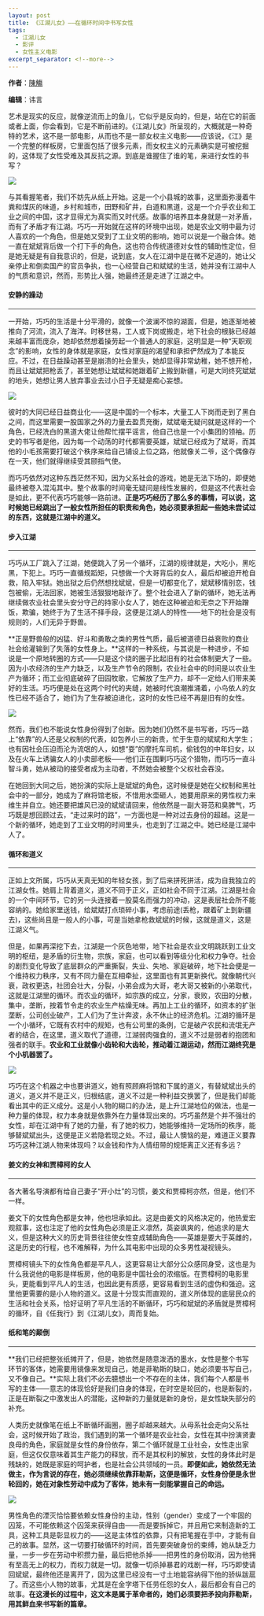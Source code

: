 ```yaml
---
layout: post
title: 《江湖儿女》——在循环时间中书写女性
tags:
  - 江湖儿女
  - 影评
  - 女性主义电影
excerpt_separator: <!--more-->
---
```




**作者**：[陳觴](https://www.zhihu.com/people/chen-shang-83-53)

**编辑**：讳言

<!--more-->

艺术是现实的反应，就像逆流而上的鱼儿，它似乎是反向的，但是，站在它的前面或者上面，你会看到，它是不断前进的。《江湖儿女》所呈现的，大概就是一种奇特的艺术，这不是一部电影，从而也不是一部女权主义电影——应该说，《江》是一个完整的样板房，它里面包括了很多元素，而女权主义的元素确实是可被挖掘的，这体现了女性受难及其反抗之源。到底是谁握住了谁的笔，来进行女性的书写？



![](../images/江湖儿女/IMG_5927.JPG)



与其看握笔者，我们不妨先从纸上开始。这是一个小县城的故事，这里面弥漫着牛粪和煤灰的味道，乡村和城市，田野和矿井，白道和黑道，这是一个介乎农业和工业之间的中国，这才显得尤为真实而又时代感。故事的培养皿本身就是一对矛盾，而有了矛盾才有江湖。巧巧一开始就在这样的环境中出现，她是农业文明中最为讨人喜欢的一个角色，但是她又受到了工业文明的影响，她可以说是一个融合体。她一直在斌斌背后做一个打下手的角色，这也符合传统道德对女性的辅助性定位，但是她无疑是有自我意识的，但是，说到底，女人在江湖中是在微不足道的，她让父亲停止和倒卖国产的官员争执，也一心经营自己和斌斌的生活，她并没有江湖中人的气质和意识，然而，形势比人强，她最终还是走进了江湖之中。



#### 安静的躁动

----



一开始，巧巧的生活是十分平滑的，就像一个波澜不惊的湖面，但是，她逐渐地被推向了河流，流入了海洋。时移世易，工人或下岗或搬走，地下社会的根脉已经越来越丰富而庞杂，她却依然想着操劳起一个普通人的家庭，这明显是一种“天职观念”的影响，女性的身体就是家庭，女性对家庭的渴望和承担俨然成为了本能反应。不过，在日益躁动甚至是崩溃的社会里头，她却显得非常幼稚，她不想开枪，而且让斌斌把枪丢了，甚至她想让斌斌和她跟着矿上搬到新疆，可是大同终究斌斌的地头，她想让男人放弃事业去过小日子无疑是痴心妄想。



![](../images/江湖儿女/IMG_5932.JPG)



彼时的大同已经日益商业化——这是中国的一个标本，大量工人下岗而走到了黑白之间，而这里需要一股国家之外的力量去盈贯充衡，斌斌毫无疑问就是这样的一个角色，已经洗白的黑道大佬让他帮忙摆平谣言，他自己也是一个小集团的领袖。历史的书写者是他，因为每一个动荡的时代都需要英雄，斌斌已经成为了斌哥，而其他的小毛孩需要打破这个秩序来给自己铺设上位之路，他就像关二爷，这个偶像存在一天，他们就得继续受其颐指气使。

而巧巧依然对这种东西茫然不知，因为父系社会的游戏，她是无法下场的，即便她最终被卷入混沌其中。整个故事的时间毫无疑问是线性发展的，但是这不代表社会是如此，更不代表巧巧能够一路前进。**正是巧巧经历了那么多的事情，可以说，这时候她已经跳出了一般女性所担任的职责和角色，她必须要承担起一些她未尝试过的东西，这就是江湖中的道义。**



#### **步入江湖**

----



巧巧从工厂跳入了江湖，她便跳入了另一个循环，江湖的规律就是，大吃小，黑吃黑，下犯上。巧巧一直循规蹈矩，只想做一个大哥背后的女人，最后却被迫开枪自救，陷入牢狱。她出狱之后仍然想找斌斌，但是一切都变化了，斌斌移情别恋，钱包被偷，无法回家，她被生活狠狠地敲诈了。整个社会进入了新的循环，她无法再继续做农业社会里头安分守己的持家小女人了，她在这种被迫和无奈之下开始蹭饭，欺骗，她终于为了生活不择手段，这便是江湖人的特性——地下的社会是没有规则的，人们无异于野兽。



**正是野兽般的凶猛、好斗和勇敢之类的男性气质，最后被道德日益衰败的商业社会给灌输到了失落的女性身上。**这样的一种系统，与其说是一种进步，不如说是一个原地转圈的方式——只是这个绕的圈子比起旧有的社会体制更大了一些。因为小农经济的生产力缺乏，以及生产节令的限制，农业社会中的时间是以农业生产为循环；而工业彻底破碎了田园牧歌，它解放了生产力，却不一定给人们带来美好的生活。巧巧便是处在这两个时代的夹缝，她被时代浪潮推涌着，小鸟依人的女性已经不适合了，她们为了生存被迫进化，这时的女性已经不再是旧有的女性。



![](../images/江湖儿女/p2521456107.jpg)



然而，我们也不能说女性身份得到了创新。因为她们仍然不是书写者，巧巧一路上“依靠”的人还是父权制的代表，如包养小三的新贵，忙于生意的斌斌和大学生；也有因社会压迫而沦为流氓的人，如想“耍”的摩托车司机，偷钱包的中年妇女，以及在火车上诱骗女人的小卖部老板——他们正在围剿巧巧这个猎物，而巧巧一直斗智斗勇，她从被动的接受者成为主动者，不然她会被整个父权社会吞没。



在她回到大同之后，她扮演的实际上是斌斌的角色，这时候便是她在父权制和黑社会中的一部分，她成为了麻将馆老板，不惜用水壶砸人，她要用原来的男性权力来维生并自立。她还要把雄风已没的斌斌请回来，他依然是一副大哥范和臭脾气，巧巧既是想回顾过去，“走过来时的路”，一方面也是一种对过去身份的超越。这是一个新的循环，她走到了工业文明的时间里头，也走到了江湖之中。她已经是江湖中人了。



#### **循环和道义**

----



正如上文所属，巧巧从天真无知的年轻女孩，到了后来拼死拼活，成为自我独立的江湖女性。她肩上背着道义，道义不同于正义，正如社会不同于江湖。江湖是社会的一个中间环节，它的另一头连接着一股莫名而强力的冲动，这是表层社会所不能容纳的。她给家里送钱，给斌斌打点琐碎小事，考虑前途(丢枪，跟着矿上到新疆去)，这些尚且是一般人的小事，可是当她拿枪救斌斌的时候，这就是道义，这是江湖义气。



但是，如果再深挖下去，江湖是一个灰色地带，地下社会是农业文明跳跃到工业文明的枢纽，是矛盾的衍生物，宗族，家庭，也可以看到等级分化和权力争夺。社会的剧烈变化导致了底层群众的严重撕裂，失业、失地、家庭破碎，地下社会便是一个维持权力秩序，又有不同力量在互相牵扯，这里面也有其更新换代。就像朝代兴衰，政权更迭，社团会壮大，分裂，小弟会成为大哥，老大哥又被新的小弟取代，这就是江湖里的循环。而农业的循环，如宗族的成立，分家，衰败，农田的分散，集中，垄断，按着节令走的农业生产枯燥无味。再加上工业的循环，如资本的扩张垄断，公司创业破产，工人们为了生计奔波，永不休止的经济危机。江湖的循环是一个小循环，它既有农村中的规矩，也有公司里的条例，它是破产农民和流氓无产者的结合，在这里，道义取代了道德，江湖弱肉强食的，道义不过是弱者的抱团和强者的联手。**农业和工业就像小齿轮和大齿轮，推动着江湖运动，然而江湖终究是个小机器罢了。**



![](../images/江湖儿女/IMG_5930.JPG)



巧巧在这个机器之中也要讲道义，她有照顾麻将馆和下属的道义，有替斌斌出头的道义，道义并不是正义，归根结底，道义不过是一种利益交换罢了，但是我们却能看出其中的正义成分。这是小人物的糊口的办法，是上升江湖地位的做法，也是一种力量的体现，权力本身就是依靠外在力量体现出来的。巧巧虽然是个并不强壮的女性，却在江湖中有了她的力量，有了她的权力，她能够维持一定场所的秩序，能够替斌斌出头，这便是正义若隐若现之处。不过，最让人懊恼的是，难道正义要靠巧巧这种江湖人物来体现吗？以金钱和作为人情纽带的规矩离正义还有多远？



#### **姜文的女神和贾樟柯的女人**

----



各大著名导演都有给自己妻子“开小灶”的习惯，姜文和贾樟柯亦然，但是，他们不一样。



姜文下的女性角色都是女神，他也坦承如此。这是由姜文的风格决定的，他热爱宏观叙事，这也注定了他的女性角色必须是正义凛然，英姿飒爽的，他追求的是大义，但是这种大义的历史背景往往使女性变成辅助角色——英雄是要大于英雌的，这是历史的行程，也不难解释，为什么其电影中出现的众多男性凝视镜头。



贾樟柯镜头下的女性角色都是平凡人，这更容易让大部分公众感同身受，这也是为什么我说他的电影是样板房，他的电影是中国社会的浓缩版。在贾樟柯的电影里头，更能看到平凡人的生活，也因此更有质感，更容易看到生活的虚伪和强迫。这里他更需要的是小人物的道义。这是十分现实而直观的，道义所体现的底层民众的生活和社会关系，恰好证明了平凡生活的不断循环，巧巧和斌斌的矛盾就是贾樟柯的循环，自《任我行》到《江湖儿女》，周而复始。



#### **纸和笔的颠倒**

----



**我们已经把整张纸摊开了，但是，她依然是随意泼洒的墨水，女性是整个书写环节的客体，她需要用镜像来发现自己，她是菲勒斯的缺口，她必须要书写自己，又不像自己。**实际上我们不必去臆想出一个不存在的主体，我们每个人都是书写的主体——意志的体现恰好是我们自身的体现，在时空是轮回的，也是断裂的，正是在断裂之中激发出人的潜能，这种新的力量就是新的身份，是女性缺失部分的补充。



人类历史就像笔在纸上不断循环画圈，圈子却越来越大。从母系社会走向父系社会，这时候开始了政治，我们遇到的第一个循环是农业社会，女性在其中扮演贤妻良母的角色，家庭就是女性的身份依存，第二个循环就是工业社会，女性走出家庭，但这仅仅意味着其生产能力的释放，而不是其权利的解放，女性的身体此时是残缺的，她既是家庭的呵护者，也是社会公共领域的一员。**即便如此，她依然无法做主，作为言说的存在，她必须继续依靠菲勒斯，这便是循环，女性身份便是永世轮回的，她在对象性劳动中成为了客体，她未有一刻能掌握自己的命运。**



![](../images/江湖儿女/IMG_5931.JPG)



男性角色的湮灭恰恰要依赖女性身份的主动，性别（gender）变成了一个牢固的囚笼，不可能依赖这个囚笼来获得自由——而是要拆掉它，并且用它来制造新的工具，这种工具是彰显权力的——这是主体性的依靠，只有把笔握在手中，才能有自己的故事。显然，这一切要打破循环的时间，首先要突破身份的束缚，她从缺乏力量，一步一步在劳动中积攒力量，最后把他杀掉——把男性的身份取消，因为他拥有至高无上的权力，而权力就是一切。就像一切杀掉暴君的戏剧一样，巧巧即使请回斌斌，最终他还是离开了，因为这里已经没有一寸土地能容纳得下他的骄纵跋扈了。而这些小人物的故事，尤其是在金字塔下任劳任怨的女人，最后都会有自己的故事。**在这漫长的过程中，这文本是属于革命者的，她们必须要把矛投向菲勒斯，用其鲜血来书写新的篇章。**